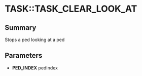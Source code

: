 # TASK::TASK_CLEAR_LOOK_AT

## Summary
Stops a ped looking at a ped

## Parameters
* **PED_INDEX** pedIndex